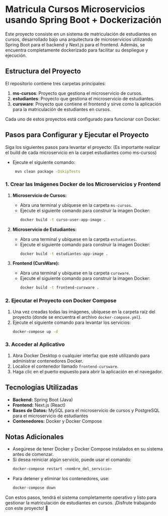 # Matricula Cursos Microservicios usando Spring Boot + Dockerización

Este proyecto consiste en un sistema de matriculación de estudiantes en cursos, desarrollado bajo una arquitectura de microservicios utilizando Spring Boot para el backend y Next.js para el frontend. Además, se encuentra completamente dockerizado para facilitar su despliegue y ejecución.

## Estructura del Proyecto
El repositorio contiene tres carpetas principales:

1. **ms-cursos**: Proyecto que gestiona el microservicio de cursos.
2. **estudiantes**: Proyecto que gestiona el microservicio de estudiantes.
3. **cursware**: Proyecto que contiene el frontend y sirve como la aplicación para la matriculación de estudiantes en cursos.

Cada uno de estos proyectos está configurado para funcionar con Docker.

## Pasos para Configurar y Ejecutar el Proyecto
Siga los siguientes pasos para levantar el proyecto:
(Es importante realizar el build de cada microservicio en la carpet estudiantes como ms-cursos)

   - Ejecute el siguiente comando:
     ```bash
      mvn clean package -DskipTests
     ```

### 1. Crear las Imágenes Docker de los Microservicios y Frontend

1. **Microservicio de Cursos:**
   - Abra una terminal y ubíquese en la carpeta `ms-cursos`.
   - Ejecute el siguiente comando para construir la imagen Docker:
     ```bash
     docker build -t curso-user-app-image .
     ```

2. **Microservicio de Estudiantes:**
   - Abra una terminal y ubíquese en la carpeta `estudiantes`.
   - Ejecute el siguiente comando para construir la imagen Docker:
     ```bash
     docker build -t estudiantes-app-image .
     ```

3. **Frontend (CursWare):**
   - Abra una terminal y ubíquese en la carpeta `cursware`.
   - Ejecute el siguiente comando para construir la imagen Docker:
     ```bash
     docker build -t frontend-cursware .
     ```

### 2. Ejecutar el Proyecto con Docker Compose

1. Una vez creadas todas las imágenes, ubíquese en la carpeta raíz del proyecto (donde se encuentra el archivo `docker-compose.yml`).
2. Ejecute el siguiente comando para levantar los servicios:
   ```bash
   docker-compose up -d
   ```

### 3. Acceder al Aplicativo

1. Abra Docker Desktop o cualquier interfaz que esté utilizando para administrar contenedores Docker.
2. Localice el contenedor llamado `frontend-cursware`.
3. Haga clic en el puerto expuesto para abrir la aplicación en el navegador.

## Tecnologías Utilizadas

- **Backend:** Spring Boot (Java)
- **Frontend:** Next.js (React)
- **Bases de Datos:** MySQL para el microservicio de cursos y PostgreSQL para el microservicio de estudiantes
- **Contenedores:** Docker y Docker Compose

## Notas Adicionales

- Asegúrese de tener Docker y Docker Compose instalados en su sistema antes de comenzar.
- Si desea reiniciar algún servicio, puede usar el comando:
  ```bash
  docker-compose restart <nombre_del_servicio>
  ```
- Para detener y eliminar los contenedores, use:
  ```bash
  docker-compose down
  ```

Con estos pasos, tendrá el sistema completamente operativo y listo para gestionar la matriculación de estudiantes en cursos. ¡Disfrute trabajando con este proyecto! 🚀


